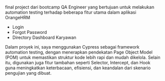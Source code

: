 final project dari bootcamp QA Engineer yang bertujuan untuk melakukan automation testing terhadap beberapa fitur utama dalam aplikasi OrangeHRM

- Login
- Forgot Password
- Directory Dashboard Karyawan


Dalam proyek ini, saya menggunakan Cypress sebagai framework automation testing, dengan menerapkan pendekatan Page Object Model (POM) untuk memastikan struktur kode lebih rapi dan mudah dikelola. Selain itu, digunakan juga fitur tambahan seperti Selector, Intercept, dan Hook guna meningkatkan keterbacaan, efisiensi, dan keandalan dari skenario pengujian yang dibuat.
